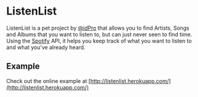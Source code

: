 # ListenList

ListenList is a pet project by [@idPro](http://twitter.com/idpro) that allows you to find Artists, Songs and Albums that you want to listen to, but can just never seen to find time. Using the [Spotify](https://www.spotify.com) API, it helps you keep track of what you want to listen to and what you've already heard.

## Example

Check out the online example at [http://listenlist.herokuapp.com/](http://listenlist.herokuapp.com/)